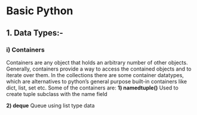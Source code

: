 # Basic Python
## 1. Data Types:-
### i) Containers
Containers are any object that holds an arbitrary number of other objects. Generally, containers provide a way to access the contained objects and to iterate over them.
In the collections there are some container datatypes, which are alternatives to python’s general purpose built-in containers like dict, list, set etc.
Some of the containers are:
**1) namedtuple()**
Used to create tuple subclass with the name field

**2) deque**
Queue using list type data
